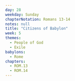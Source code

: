 ```yaml
---
day: 28
weekday: Sunday
chapterNotation: Romans 13-14
notes: null
title: "Citizens of Babylon"
week: 5
themes:
  - People of God
  - Exile
babylons:
  - Rome
chapters:
  - ROM.13
  - ROM.14
---
```

